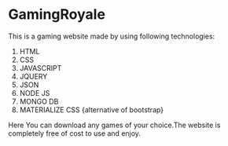 # GamingRoyale

This is a gaming website made by using following technologies:

1. HTML
2. CSS
3. JAVASCRIPT
4. JQUERY
5. JSON
6. NODE JS
7. MONGO DB
8. MATERIALIZE CSS {alternative of bootstrap}

Here You can download any games of your choice.The website is completely free of cost to use and enjoy.
